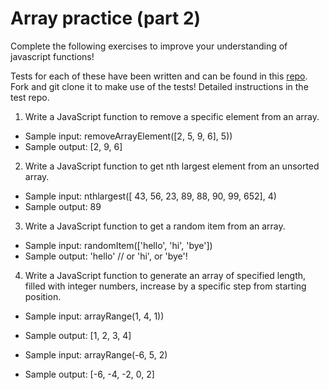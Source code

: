 # Array practice (part 2)

Complete the following exercises to improve your understanding of javascript functions!

Tests for each of these have been written and can be found in this [repo](https://github.com/davified/array-practice-2). Fork and git clone it to make use of the tests! Detailed instructions in the test repo.

1. Write a JavaScript function to remove a specific element from an array.

  * Sample input: removeArrayElement([2, 5, 9, 6], 5))
  * Sample output: [2, 9, 6]

2. Write a JavaScript function to get nth largest element from an unsorted array.

  * Sample input: nthlargest([ 43, 56, 23, 89, 88, 90, 99, 652], 4)
  * Sample output: 89

3. Write a JavaScript function to get a random item from an array.
  * Sample input: randomItem(['hello', 'hi', 'bye'])
  * Sample output: 'hello' // or 'hi', or 'bye'!

4. Write a JavaScript function to generate an array of specified length, filled with integer numbers, increase by a specific step from starting position.

  * Sample input: arrayRange(1, 4, 1))
  * Sample output: [1, 2, 3, 4]

  * Sample input: arrayRange(-6, 5, 2)
  * Sample output: [-6, -4, -2, 0, 2]
